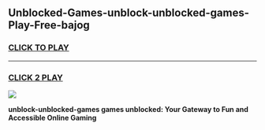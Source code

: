 
## Unblocked-Games-unblock-unblocked-games-Play-Free-bajog
<h3>
<a href="https://premium76.site?title=unblock-unblocked-games&ref=19M">CLICK TO PLAY</a></h3>
<hr>

<h3>
<a href="https://premium76.site?title=unblock-unblocked-games&ref=19M">CLICK 2 PLAY</a>
  
</h3>

<a href="https://premium76.site?title=unblock-unblocked-games&ref=19M"><img src="https://clearcache.store/games.png"></a>


**unblock-unblocked-games games unblocked: Your Gateway to Fun and Accessible Online Gaming**
